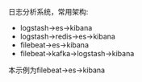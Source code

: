 日志分析系统，常用架构:  
- logstash->es->kibana
- logstash->redis->es->kibana
- filebeat->es->kibana
- filebeat->kafka->logstash->kibana

本示例为filebeat->es->kibana
